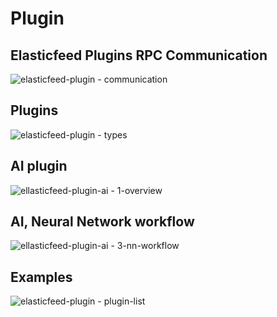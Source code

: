 Plugin
======

Elasticfeed Plugins RPC Communication
-------------------------------------
![elasticfeed-plugin - communication](https://cloud.githubusercontent.com/assets/1843523/6505170/8e58ce84-c33f-11e4-826c-8a5754fec134.png)

Plugins 
-------
![elasticfeed-plugin - types](https://cloud.githubusercontent.com/assets/1843523/6505168/8b9849b8-c33f-11e4-9e5e-fdd7ca04b139.png)

AI plugin
------------
![ellasticfeed-plugin-ai - 1-overview](https://cloud.githubusercontent.com/assets/1843523/6505208/e4397d80-c33f-11e4-8542-e48c9b5e9289.png)

AI, Neural Network workflow
---------------------------
![ellasticfeed-plugin-ai - 3-nn-workflow](https://cloud.githubusercontent.com/assets/1843523/6652101/e42607ee-ca62-11e4-9df7-95d1510a458e.png)

Examples
--------
![elasticfeed-plugin - plugin-list](https://cloud.githubusercontent.com/assets/1843523/6505187/c04d40e6-c33f-11e4-8792-adc644dd4670.png)
